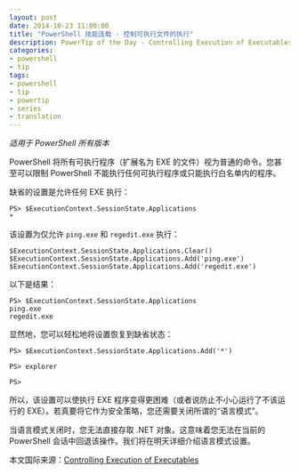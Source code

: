 ```yaml
---
layout: post
date: 2014-10-23 11:00:00
title: "PowerShell 技能连载 - 控制可执行文件的执行"
description: PowerTip of the Day - Controlling Execution of Executables
categories:
- powershell
- tip
tags:
- powershell
- tip
- powertip
- series
- translation
---
```

_适用于 PowerShell 所有版本_

PowerShell 将所有可执行程序（扩展名为 EXE 的文件）视为普通的命令。您甚至可以限制 PowerShell 不能执行任何可执行程序或只能执行白名单内的程序。

缺省的设置是允许任何 EXE 执行：

    PS> $ExecutionContext.SessionState.Applications
    *

该设置为仅允许 `ping.exe` 和 `regedit.exe` 执行：

    $ExecutionContext.SessionState.Applications.Clear()
    $ExecutionContext.SessionState.Applications.Add('ping.exe')
    $ExecutionContext.SessionState.Applications.Add('regedit.exe')

以下是结果：

    PS> $ExecutionContext.SessionState.Applications
    ping.exe
    regedit.exe

显然地，您可以轻松地将设置恢复到缺省状态：

    PS> $ExecutionContext.SessionState.Applications.Add('*')
    
    PS> explorer
    
    PS>

所以，该设置可以使执行 EXE 程序变得更困难（或者说防止不小心运行了不该运行的 EXE）。若真要将它作为安全策略，您还需要关闭所谓的“语言模式”。

当语言模式关闭时，您无法直接存取 .NET 对象。这意味着您无法在当前的 PowerShell 会话中回退该操作。我们将在明天详细介绍语言模式设置。

<!--more-->
本文国际来源：[Controlling Execution of Executables](http://community.idera.com/powershell/powertips/b/tips/posts/controlling-execution-of-executables)
